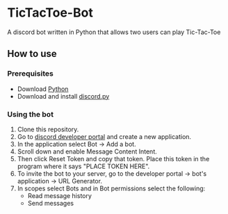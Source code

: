 # TicTacToe-Bot
A discord bot written in Python that allows two users can play Tic-Tac-Toe

## How to use
### Prerequisites
- Download [Python](https://www.python.org/downloads/)
- Download and install [discord.py](https://pypi.org/project/discord.py/)

### Using the bot
1. Clone this repository.
2. Go to [discord developer portal](https://discord.com/developers/applications) and create a new application.
3. In the application select Bot -> Add a bot.
4. Scroll down and enable Message Content Intent.
5. Then click Reset Token and copy that token. Place this token in the program where it says "PLACE TOKEN HERE".
6. To invite the bot to your server, go to the developer portal -> bot's application -> URL Generator.
7. In scopes select Bots and in Bot permissions select the following:
    - Read message history
    - Send messages
